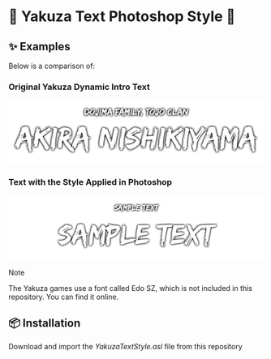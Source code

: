# 🎨 Yakuza Text Photoshop Style 🎨

## ✨ Examples
Below is a comparison of:

### Original Yakuza Dynamic Intro Text
![Original Yakuza Dynamic Intro](/ExampleImages/Photoshop_glow_00.png)
### Text with the Style Applied in Photoshop
![Text with the Style Applied in Photoshop](/ExampleImages/Photoshop_glow_01.png)


> [!NOTE]
> The Yakuza games use a font called Edo SZ, which is not included in this repository. You can find it online.

## 📦 Installation
Download and import the *YakuzaTextStyle.asl* file from this repository
